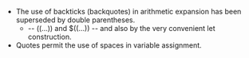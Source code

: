 * The use of backticks (backquotes) in arithmetic expansion has been superseded by double parentheses.
  * -- ((...)) and $((...)) -- and also by the very convenient let construction.
* Quotes permit the use of spaces in variable assignment.
